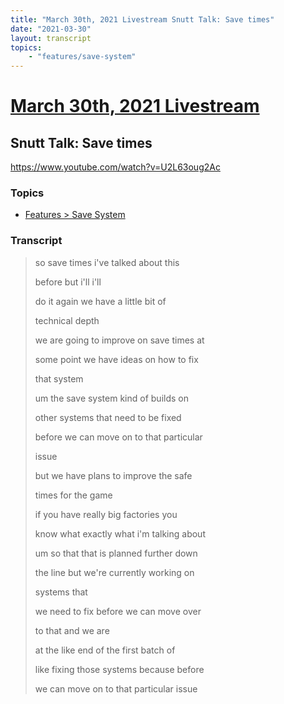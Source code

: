 ```yaml
---
title: "March 30th, 2021 Livestream Snutt Talk: Save times"
date: "2021-03-30"
layout: transcript
topics:
    - "features/save-system"
---
```

# [March 30th, 2021 Livestream](../2021-03-30.md)
## Snutt Talk: Save times
https://www.youtube.com/watch?v=U2L63oug2Ac

### Topics
* [Features > Save System](../topics/features/save-system.md)

### Transcript

> so save times i've talked about this
>
> before but i'll i'll
>
> do it again we have a little bit of
>
> technical depth
>
> we are going to improve on save times at
>
> some point we have ideas on how to fix
>
> that system
>
> um the save system kind of builds on
>
> other systems that need to be fixed
>
> before we can move on to that particular
>
> issue
>
> but we have plans to improve the safe
>
> times for the game
>
> if you have really big factories you
>
> know what exactly what i'm talking about
>
> um so that that is planned further down
>
> the line but we're currently working on
>
> systems that
>
> we need to fix before we can move over
>
> to that and we are
>
> at the like end of the first batch of
>
> like fixing those systems because before
>
> we can move on to that particular issue
